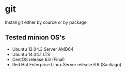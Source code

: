 # git

Install git either by source or by package

## Tested minion OS's

- Ubuntu 12.04.3 Server AMD64
- Ubuntu 14.04.1 LTS
- CentOS release 6.6 (Final)
- Red Hat Enterprise Linux Server release 6.6 (Santiago)
